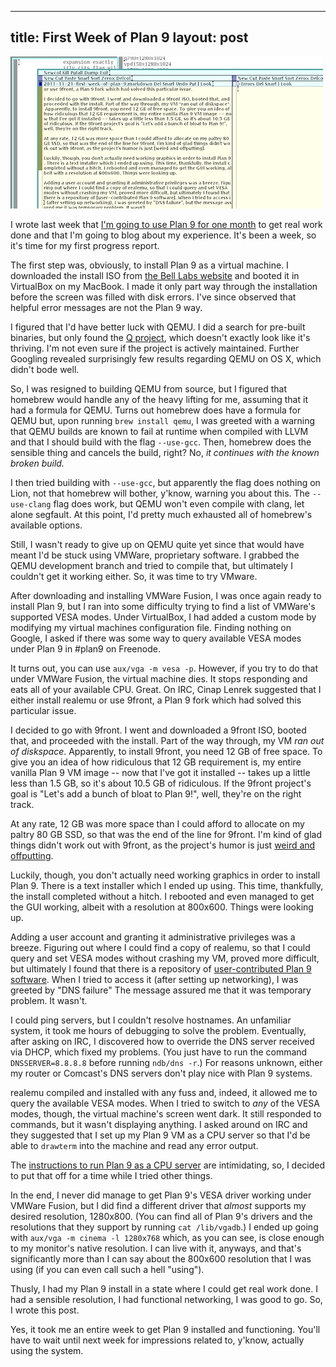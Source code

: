 
---
title: First Week of Plan 9
layout: post
---

![Plan 9 From Bell Labs, acme text editor](/img/plan9.jpg)

I wrote last week that [I'm going to use Plan 9 for one month](http://os-blog.com/one-month-of-plan-9/) to get real work done and that I'm going to blog about my experience. It's been a week, so it's time for my first progress report.

The first step was, obviously, to install Plan 9 as a virtual machine. I downloaded the install ISO from [the Bell Labs website](http://cm.bell-labs.com/plan9/) and booted it in VirtualBox on my MacBook. I made it only part way through the installation before the screen was filled with disk errors. I've since observed that helpful error messages are not the Plan 9 way.

I figured that I'd have better luck with QEMU. I did a search for pre-built binaries, but only found the [Q project](http://www.kju-app.org/), which doesn't exactly look like it's thriving. I'm not even sure if the project is actively maintained.  Further Googling revealed surprisingly few results regarding QEMU on OS X, which didn't bode well.

So, I was resigned to building QEMU from source, but I figured that homebrew would handle any of the heavy lifting for me, assuming that it had a formula for QEMU. Turns out homebrew does have a formula for QEMU but, upon running `brew install qemu`, I was greeted with a warning that QEMU builds are known to fail at runtime when compiled with LLVM and that I should build with the flag `--use-gcc`. Then, homebrew does the sensible thing and cancels the build, right? No, *it continues with the known broken build.*

I then tried building with `--use-gcc`, but apparently the flag does nothing on Lion, not that homebrew will bother, y'know, warning you about this. The `--use-clang` flag does work, but QEMU won't even compile with clang, let alone segfault. At this point, I'd pretty much exhausted all of homebrew's available options. 

Still, I wasn't ready to give up on QEMU quite yet since that would have meant I'd be stuck using VMWare, proprietary software. I grabbed the QEMU development branch and tried to compile that, but ultimately I couldn't get it working either. So, it was time to try VMware.

After downloading and installing VMWare Fusion, I was once again ready to install Plan 9, but I ran into some difficulty trying to find a list of VMWare's supported VESA modes. Under VirtualBox, I had added a custom mode by modifying my virtual machines configuration file. Finding nothing on Google, I asked if there was some way to query available VESA modes under Plan 9 in #plan9 on Freenode.

It turns out, you can use `aux/vga -m vesa -p`. However, if you try to do that under VMWare Fusion, the virtual machine dies. It stops responding and eats all of your available CPU. Great. On IRC, Cinap Lenrek suggested that I either install realemu or use 9front, a Plan 9 fork which had solved this particular issue.

I decided to go with 9front. I went and downloaded a 9front ISO, booted that, and proceeded with the install. Part of the way through, my VM *ran out of diskspace*. Apparently, to install 9front, you need 12 GB of free space. To give you an idea of how ridiculous that 12 GB requirement is, my entire vanilla Plan 9 VM image -- now that I've got it installed -- takes up a little less than 1.5 GB, so it's about 10.5 GB of ridiculous. If the 9front project's goal is "Let's add a bunch of bloat to Plan 9!", well, they're on the right track.

At any rate, 12 GB was more space than I could afford to allocate on my paltry 80 GB SSD, so that was the end of the line for 9front. I'm kind of glad things didn't work out with 9front, as the project's humor is just [weird and offputting](http://code.google.com/p/plan9front/wiki/propaganda). 

Luckily, though, you don't actually need working graphics in order to install Plan 9. There is a text installer which I ended up using. This time, thankfully, the install completed without a hitch. I rebooted and even managed to get the GUI working, albeit with a resolution at 800x600. Things were looking up.

Adding a user account and granting it administrative privileges was a breeze. Figuring out where I could find a copy of realemu, so that I could query and set VESA modes without crashing my VM, proved more difficult, but ultimately I found that there is a repository of [user-contributed Plan 9 software](http://plan9.bell-labs.com/wiki/plan9/contrib_index/). When I tried to access it (after setting up networking), I was greeted by "DNS failure" The message assured me that it was temporary problem. It wasn't.

I could ping servers, but I couldn't resolve hostnames. An unfamiliar system, it took me hours of debugging to solve the problem. Eventually, after asking on IRC, I discovered how to override the DNS server received via DHCP, which fixed my problems. (You just have to run the command `DNSSERVER=8.8.8.8` before running `ndb/dns -r`.) For reasons unknown, either my router or Comcast's DNS servers don't play nice with Plan 9 systems.

realemu compiled and installed with any fuss and, indeed, it allowed me to query the available VESA modes. When I tried to switch to *any* of the VESA modes, though, the virtual machine's screen went dark. It still responded to commands, but it wasn't displaying anything. I asked around on IRC and they suggested that I set up my Plan 9 VM as a CPU server so that I'd be able to `drawterm` into the machine and read any error output.

The [instructions to run Plan 9 as a CPU server](http://plan9.bell-labs.com/wiki/plan9/configuring_a_standalone_cpu_server/index.html) are intimidating, so, I decided to put that off for a time while I tried other things. 

In the end, I never did manage to get Plan 9's VESA driver working under VMWare Fusion, but I did find a different driver that *almost* supports my desired resolution, 1280x800. (You can find all of Plan 9's drivers and the resolutions that they support by running `cat /lib/vgadb`.) I ended up going with `aux/vga -m cinema -l 1280x768` which, as you can see, is close enough to my monitor's native resolution. I can live with it, anyways, and that's significantly more than I can say about the 800x600 resolution that I was using (if you can even call such a hell "using").

Thusly, I had my Plan 9 install in a state where I could get real work done. I had a sensible resolution, I had functional networking, I was good to go. So, I wrote this post.

Yes, it took me an entire week to get Plan 9 installed and functioning. You'll have to wait until next week for impressions related to, y'know, actually using the system.
